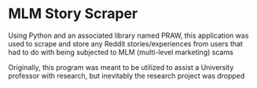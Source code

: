 # MLM Story Scraper
Using Python and an associated library named PRAW, this application was used to scrape and store any
Reddit stories/experiences from users that had to do with being subjected to MLM (multi-level marketing) scams

Originally, this program was meant to be utilized to assist a University professor with research, but inevitably
the research project was dropped
